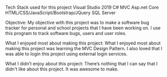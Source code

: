 Tech Stack used for this project
Visual Studio 2019
C#
MVC Asp.net Core
HTML/CSS/JavaScript/Bootstrap/JQuery
SQL Server

Objective:
My objective with this project was to make a software bug tracker for personal and school projects that I have been working on. I use this program to track software bugs, users and user roles.

What I enjoyed most about making this project:
What I enjoyed most about making this project was learning the MVC Design Pattern. 
I also loved that I was able to login this project using external login services.

What I didn’t enjoy about this project:
There’s nothing that I can say that I didn't like about this project. It was awesome to make.
